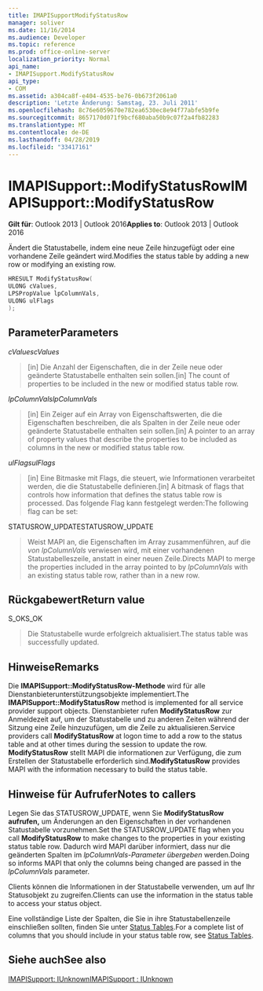 ```yaml
---
title: IMAPISupportModifyStatusRow
manager: soliver
ms.date: 11/16/2014
ms.audience: Developer
ms.topic: reference
ms.prod: office-online-server
localization_priority: Normal
api_name:
- IMAPISupport.ModifyStatusRow
api_type:
- COM
ms.assetid: a304ca8f-e404-4535-be76-0b673f2061a0
description: 'Letzte Änderung: Samstag, 23. Juli 2011'
ms.openlocfilehash: 8c76e6059670e782ea6530ec8e94f77abfe5b9fe
ms.sourcegitcommit: 8657170d071f9bcf680aba50b9c07f2a4fb82283
ms.translationtype: MT
ms.contentlocale: de-DE
ms.lasthandoff: 04/28/2019
ms.locfileid: "33417161"
---
```

# <a name="imapisupportmodifystatusrow"></a><span data-ttu-id="17659-103">IMAPISupport::ModifyStatusRow</span><span class="sxs-lookup"><span data-stu-id="17659-103">IMAPISupport::ModifyStatusRow</span></span>

  
  
<span data-ttu-id="17659-104">**Gilt für**: Outlook 2013 | Outlook 2016</span><span class="sxs-lookup"><span data-stu-id="17659-104">**Applies to**: Outlook 2013 | Outlook 2016</span></span> 
  
<span data-ttu-id="17659-105">Ändert die Statustabelle, indem eine neue Zeile hinzugefügt oder eine vorhandene Zeile geändert wird.</span><span class="sxs-lookup"><span data-stu-id="17659-105">Modifies the status table by adding a new row or modifying an existing row.</span></span>
  
```cpp
HRESULT ModifyStatusRow(
ULONG cValues,
LPSPropValue lpColumnVals,
ULONG ulFlags
);
```

## <a name="parameters"></a><span data-ttu-id="17659-106">Parameter</span><span class="sxs-lookup"><span data-stu-id="17659-106">Parameters</span></span>

 <span data-ttu-id="17659-107">_cValues_</span><span class="sxs-lookup"><span data-stu-id="17659-107">_cValues_</span></span>
  
> <span data-ttu-id="17659-108">[in] Die Anzahl der Eigenschaften, die in der Zeile neue oder geänderte Statustabelle enthalten sein sollen.</span><span class="sxs-lookup"><span data-stu-id="17659-108">[in] The count of properties to be included in the new or modified status table row.</span></span> 
    
 <span data-ttu-id="17659-109">_lpColumnVals_</span><span class="sxs-lookup"><span data-stu-id="17659-109">_lpColumnVals_</span></span>
  
> <span data-ttu-id="17659-110">[in] Ein Zeiger auf ein Array von Eigenschaftswerten, die die Eigenschaften beschreiben, die als Spalten in der Zeile neue oder geänderte Statustabelle enthalten sein sollen.</span><span class="sxs-lookup"><span data-stu-id="17659-110">[in] A pointer to an array of property values that describe the properties to be included as columns in the new or modified status table row.</span></span>
    
 <span data-ttu-id="17659-111">_ulFlags_</span><span class="sxs-lookup"><span data-stu-id="17659-111">_ulFlags_</span></span>
  
> <span data-ttu-id="17659-112">[in] Eine Bitmaske mit Flags, die steuert, wie Informationen verarbeitet werden, die die Statustabelle definieren.</span><span class="sxs-lookup"><span data-stu-id="17659-112">[in] A bitmask of flags that controls how information that defines the status table row is processed.</span></span> <span data-ttu-id="17659-113">Das folgende Flag kann festgelegt werden:</span><span class="sxs-lookup"><span data-stu-id="17659-113">The following flag can be set:</span></span>
    
<span data-ttu-id="17659-114">STATUSROW_UPDATE</span><span class="sxs-lookup"><span data-stu-id="17659-114">STATUSROW_UPDATE</span></span> 
  
> <span data-ttu-id="17659-115">Weist MAPI an, die Eigenschaften im Array zusammenführen, auf die  _von lpColumnVals_ verwiesen wird, mit einer vorhandenen Statustabelleszeile, anstatt in einer neuen Zeile.</span><span class="sxs-lookup"><span data-stu-id="17659-115">Directs MAPI to merge the properties included in the array pointed to by  _lpColumnVals_ with an existing status table row, rather than in a new row.</span></span> 
    
## <a name="return-value"></a><span data-ttu-id="17659-116">Rückgabewert</span><span class="sxs-lookup"><span data-stu-id="17659-116">Return value</span></span>

<span data-ttu-id="17659-117">S_OK</span><span class="sxs-lookup"><span data-stu-id="17659-117">S_OK</span></span> 
  
> <span data-ttu-id="17659-118">Die Statustabelle wurde erfolgreich aktualisiert.</span><span class="sxs-lookup"><span data-stu-id="17659-118">The status table was successfully updated.</span></span>
    
## <a name="remarks"></a><span data-ttu-id="17659-119">Hinweise</span><span class="sxs-lookup"><span data-stu-id="17659-119">Remarks</span></span>

<span data-ttu-id="17659-120">Die **IMAPISupport::ModifyStatusRow-Methode** wird für alle Dienstanbieterunterstützungsobjekte implementiert.</span><span class="sxs-lookup"><span data-stu-id="17659-120">The **IMAPISupport::ModifyStatusRow** method is implemented for all service provider support objects.</span></span> <span data-ttu-id="17659-121">Dienstanbieter rufen **ModifyStatusRow** zur Anmeldezeit auf, um der Statustabelle und zu anderen Zeiten während der Sitzung eine Zeile hinzuzufügen, um die Zeile zu aktualisieren.</span><span class="sxs-lookup"><span data-stu-id="17659-121">Service providers call **ModifyStatusRow** at logon time to add a row to the status table and at other times during the session to update the row.</span></span> <span data-ttu-id="17659-122">**ModifyStatusRow** stellt MAPI die informationen zur Verfügung, die zum Erstellen der Statustabelle erforderlich sind.</span><span class="sxs-lookup"><span data-stu-id="17659-122">**ModifyStatusRow** provides MAPI with the information necessary to build the status table.</span></span> 
  
## <a name="notes-to-callers"></a><span data-ttu-id="17659-123">Hinweise für Aufrufer</span><span class="sxs-lookup"><span data-stu-id="17659-123">Notes to callers</span></span>

<span data-ttu-id="17659-124">Legen Sie das STATUSROW_UPDATE, wenn Sie **ModifyStatusRow aufrufen,** um Änderungen an den Eigenschaften in der vorhandenen Statustabelle vorzunehmen.</span><span class="sxs-lookup"><span data-stu-id="17659-124">Set the STATUSROW_UPDATE flag when you call **ModifyStatusRow** to make changes to the properties in your existing status table row.</span></span> <span data-ttu-id="17659-125">Dadurch wird MAPI darüber informiert, dass nur die geänderten Spalten im  _lpColumnVals-Parameter übergeben_ werden.</span><span class="sxs-lookup"><span data-stu-id="17659-125">Doing so informs MAPI that only the columns being changed are passed in the  _lpColumnVals_ parameter.</span></span> 
  
<span data-ttu-id="17659-126">Clients können die Informationen in der Statustabelle verwenden, um auf Ihr Statusobjekt zu zugreifen.</span><span class="sxs-lookup"><span data-stu-id="17659-126">Clients can use the information in the status table to access your status object.</span></span> 
  
<span data-ttu-id="17659-127">Eine vollständige Liste der Spalten, die Sie in ihre Statustabellenzeile einschließen sollten, finden Sie unter [Status Tables](status-tables.md).</span><span class="sxs-lookup"><span data-stu-id="17659-127">For a complete list of columns that you should include in your status table row, see [Status Tables](status-tables.md).</span></span>
  
## <a name="see-also"></a><span data-ttu-id="17659-128">Siehe auch</span><span class="sxs-lookup"><span data-stu-id="17659-128">See also</span></span>



[<span data-ttu-id="17659-129">IMAPISupport: IUnknown</span><span class="sxs-lookup"><span data-stu-id="17659-129">IMAPISupport : IUnknown</span></span>](imapisupportiunknown.md)

